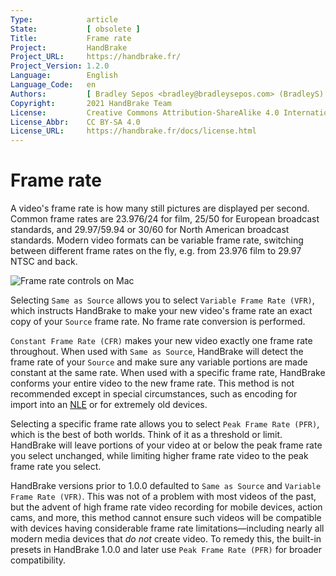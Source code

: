 ```yaml
---
Type:            article
State:           [ obsolete ]
Title:           Frame rate
Project:         HandBrake
Project_URL:     https://handbrake.fr/
Project_Version: 1.2.0
Language:        English
Language_Code:   en
Authors:         [ Bradley Sepos <bradley@bradleysepos.com> (BradleyS) ]
Copyright:       2021 HandBrake Team
License:         Creative Commons Attribution-ShareAlike 4.0 International
License_Abbr:    CC BY-SA 4.0
License_URL:     https://handbrake.fr/docs/license.html
---
```


Frame rate
==========

A video's frame rate is how many still pictures are displayed per second. Common frame rates are 23.976/24 for film, 25/50 for European broadcast standards, and 29.97/59.94 or 30/60 for North American broadcast standards. Modern video formats can be variable frame rate, switching between different frame rates on the fly, e.g. from 23.976 film to 29.97 NTSC and back.

<!-- .system-macos -->

![Frame rate controls on Mac](../../images/mac/frame-rate-controls-1.0.0.png "HandBrake's frame rate controls.")

<!-- /.system-macos -->

Selecting `Same as Source` allows you to select `Variable Frame Rate (VFR)`, which instructs HandBrake to make your new video's frame rate an exact copy of your `Source` frame rate. No frame rate conversion is performed.

`Constant Frame Rate (CFR)` makes your new video exactly one frame rate throughout. When used with `Same as Source`, HandBrake will detect the frame rate of your `Source` and make sure any variable portions are made constant at the same rate. When used with a specific frame rate, HandBrake conforms your entire video to the new frame rate. This method is not recommended except in special circumstances, such as encoding for import into an [NLE](https://en.wikipedia.org/wiki/Non-linear_editing_system) or for extremely old devices.

Selecting a specific frame rate allows you to select `Peak Frame Rate (PFR)`, which is the best of both worlds. Think of it as a threshold or limit. HandBrake will leave portions of your video at or below the peak frame rate you select unchanged, while limiting higher frame rate video to the peak frame rate you select.

HandBrake versions prior to 1.0.0 defaulted to `Same as Source` and `Variable Frame Rate (VFR)`. This was not of a problem with most videos of the past, but the advent of high frame rate video recording for mobile devices, action cams, and more, this method cannot ensure such videos will be compatible with devices having considerable frame rate limitations—including nearly all modern media devices that *do not* create video. To remedy this, the built-in presets in HandBrake 1.0.0 and later use `Peak Frame Rate (PFR)` for broader compatibility.
